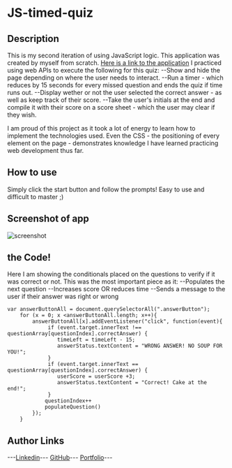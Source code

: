 # JS-timed-quiz

## Description

This is my second iteration of using JavaScript logic. This application was created by myself from scratch. [Here is a link to the application](https://thedomconrad.github.io/JS-timed-quiz/)
I practiced using web APIs to execute the following for this quiz:
--Show and hide the page depending on where the user needs to interact. 
--Run a timer - which reduces by 15 seconds for every missed question and ends the quiz if time runs out.
--Display wether or not the user selected the correct answer - as well as keep track of their score.
--Take the user's initials at the end and compile it with their score on a score sheet - which the user may clear if they wish.

I am proud of this project as it took a lot of energy to learn how to implement the technologies used. Even the CSS - the positioning of every element on the page - demonstrates knowledge I have learned practicing web development thus far.

## How to use

Simply click the start button and follow the prompts! Easy to use and difficult to master ;)

## Screenshot of app

![screenshot](./assets/images/js-timed-quiz.png)

## the Code!
Here I am showing the conditionals placed on the questions to verify if it was correct or not. This was the most important piece as it:
--Populates the next question
--Increases score OR reduces time
--Sends a message to the user if their answer was right or wrong

```
var answerButtonAll = document.querySelectorAll(".answerButton");
    for (x = 0; x <answerButtonAll.length; x++){
        answerButtonAll[x].addEventListener("click", function(event){
             if (event.target.innerText !== questionArray[questionIndex].correctAnswer) {
                timeLeft = timeLeft - 15;
                answerStatus.textContent = "WRONG ANSWER! NO SOUP FOR YOU!";
             }
             if (event.target.innerText == questionArray[questionIndex].correctAnswer) {
                userScore = userScore +3;
                answerStatus.textContent = "Correct! Cake at the end!";
             }
            questionIndex++
            populateQuestion()
        });
    }

```

## Author Links
---[Linkedin](https://www.linkedin.com/in/dominic-conradson-76638b172/)---
[GitHub](https://github.com/theDomConrad/)---
[Portfolio](https://thedomconrad.github.io/Dominic-Conradson-Portfolio/)---